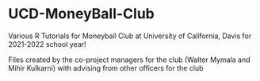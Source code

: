 # UCD-MoneyBall-Club
Various R Tutorials for Moneyball Club at University of California, Davis for 2021-2022 school year!

Files created by the co-project managers for the club (Walter Mymala and Mihir Kulkarni) with advising from other officers for the club
